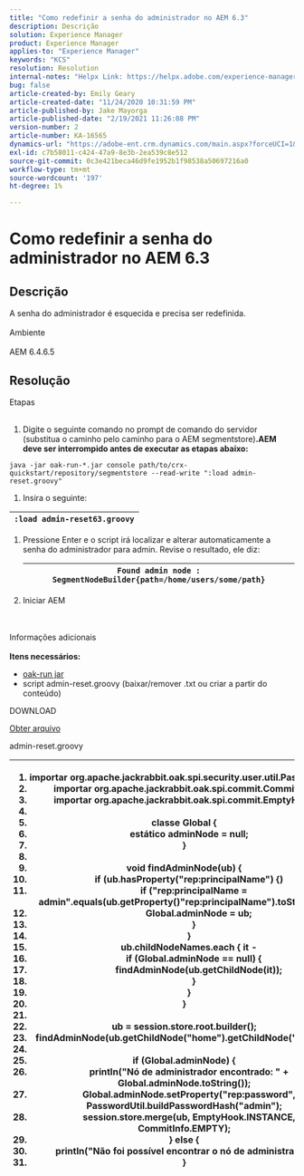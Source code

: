 ```yaml
---
title: "Como redefinir a senha do administrador no AEM 6.3"
description: Descrição
solution: Experience Manager
product: Experience Manager
applies-to: "Experience Manager"
keywords: "KCS"
resolution: Resolution
internal-notes: "Helpx Link: https://helpx.adobe.com/experience-manager/kb/How-to-reset-the-admin-password-in-AEM-6-3.html"
bug: false
article-created-by: Emily Geary
article-created-date: "11/24/2020 10:31:59 PM"
article-published-by: Jake Mayorga
article-published-date: "2/19/2021 11:26:08 PM"
version-number: 2
article-number: KA-16565
dynamics-url: "https://adobe-ent.crm.dynamics.com/main.aspx?forceUCI=1&pagetype=entityrecord&etn=knowledgearticle&id=278794d8-a42e-eb11-a813-000d3a593c3f"
exl-id: c7b58011-c424-47a9-8e3b-2ea539c8e512
source-git-commit: 0c3e421beca46d9fe1952b1f98538a50697216a0
workflow-type: tm+mt
source-wordcount: '197'
ht-degree: 1%

---
```


# Como redefinir a senha do administrador no AEM 6.3

## Descrição


A senha do administrador é esquecida e precisa ser redefinida.
<br><br>Ambiente<br><br>
AEM 6.4.6.5


## Resolução

Etapas<br><br>
1. Digite o seguinte comando no prompt de comando do servidor (substitua o caminho pelo caminho para o AEM segmentstore)<b>.AEM deve ser interrompido antes de executar as etapas abaixo:</b>

`java -jar oak-run-*.jar console path/to/crx-quickstart/repository/segmentstore --read-write ":load admin-reset.groovy"`
1. Insira o seguinte:



| `:load admin-reset63.groovy` |
| --- |


1. Pressione Enter e o script irá localizar e alterar automaticamente a senha do administrador para admin.
Revise o resultado, ele diz:


   | `Found admin node : SegmentNodeBuilder{path=/home/users/some/path}` |
   | --- |
2. Iniciar AEM

<br><br>Informações adicionais<br><br>
<b>Itens necessários:</b>

- [oak-run jar](http://repo1.maven.org/maven2/org/apache/jackrabbit/oak-run/)
- script admin-reset.groovy (baixar/remover .txt ou criar a partir do conteúdo)


DOWNLOAD

[Obter arquivo](https://helpx.adobe.com/content/dam/help/en/experience-manager/kb/How-to-reset-the-admin-password-in-AEM-6-3/_jcr_content/main-pars/download_section/download-1/admin-reset_groovy.txt "admin-reset.groovy.txt")

admin-reset.groovy


| <ol>   <li>importar</code> org.apache.jackrabbit.oak.spi.security.user.util.PasswordUtil</code></li>   <li>importar</code> org.apache.jackrabbit.oak.spi.commit.CommitInfo</code></li>   <li>importar</code> org.apache.jackrabbit.oak.spi.commit.EmptyHook</code></li>   <li> </li>   <li>classe</code> Global {</code></li>   <li>    </code>estático</code> adminNode = </code>null</code>;</code></li>   <li>}</code></li>   <li> </li>   <li>void</code> findAdminNode(ub) {</code></li>   <li>    </code>if</code> (ub.hasProperty(</code>&quot;rep:principalName&quot;</code>) {)</code></li>   <li>        </code>if</code> (</code>&quot;rep:principalName = admin&quot;</code>.equals(ub.getProperty()</code>&quot;rep:principalName&quot;</code>).toString()) {</code></li>   <li>            </code>Global.adminNode = ub;</code></li>   <li>        </code>}</code></li>   <li>    </code>}</code></li>   <li>    </code>ub.childNodeNames.each { it -</code></li>   <li>        </code>if</code> (Global.adminNode == </code>null</code>) {</code></li>   <li>            </code>findAdminNode(ub.getChildNode(it));</code></li>   <li>        </code>}</code></li>   <li>    </code>}</code></li>   <li>}</code></li>   <li> </li>   <li>ub = session.store.root.builder();</code></li>   <li>findAdminNode(ub.getChildNode(</code>&quot;home&quot;</code>).getChildNode(</code>&quot;users&quot;</code>);</code></li>   <li> </li>   <li>if</code> (Global.adminNode) {</code></li>   <li>    </code>println(</code>&quot;Nó de administrador encontrado: &quot;</code> + Global.adminNode.toString());</code></li>   <li>    </code>Global.adminNode.setProperty(</code>&quot;rep:password&quot;</code>, PasswordUtil.buildPasswordHash(</code>&quot;admin&quot;</code>);</code></li>   <li>    </code>session.store.merge(ub, EmptyHook.INSTANCE, CommitInfo.EMPTY);</code></li>   <li>} </code>else</code> {</code></li>   <li>    </code>println(</code>&quot;Não foi possível encontrar o nó de administrador.&quot;</code>);</code></li>   <li>}</code></li>  </ol> |
| --- |
